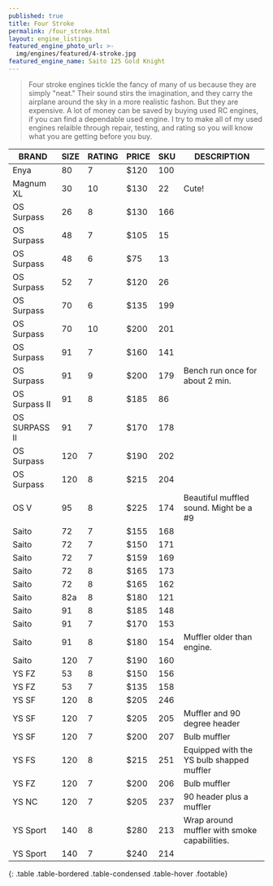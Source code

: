 ```yaml
---
published: true
title: Four Stroke
permalink: /four_stroke.html
layout: engine_listings
featured_engine_photo_url: >-
  img/engines/featured/4-stroke.jpg
featured_engine_name: Saito 125 Gold Knight
---
```
















> Four stroke engines tickle the fancy of many of us because they are simply "neat." Their sound stirs the imagination, and they carry the airplane around the sky in a more realistic fashon.  But they are expensive.  A lot of money can be saved by buying used RC engines, if you can find a dependable used engine. I try to make all of my used engines relaible through repair, testing, and rating so you will know what you are getting before you buy.

BRAND             | SIZE  | RATING | PRICE | SKU   | DESCRIPTION
------------------|-------|--------|-------|-------|---------------------
Enya              | 80    | 7      | $120  | 100   |
Magnum XL         | 30    | 10     | $130  | 22    | Cute!
OS Surpass        | 26    | 8      | $130  | 166   |
OS Surpass        | 48    | 7      | $105  | 15    |
OS Surpass        | 48    | 6      | $75   | 13    |
OS Surpass        | 52    | 7      | $120  | 26    |
OS Surpass        | 70    | 6      | $135  | 199   |
OS Surpass        | 70    | 10     | $200  | 201   |
OS Surpass        | 91    | 7      | $160  | 141   |
OS Surpass        | 91    | 9      | $200  | 179   |Bench run once for about 2 min.
OS Surpass II     | 91    | 8      | $185  | 86    |
OS SURPASS II     | 91    | 7      | $170  | 178   |
OS Surpass        | 120   | 7      | $190  | 202   |
OS Surpass        | 120   | 8      | $215  | 204   |
OS V              | 95    | 8      | $225  | 174   | Beautiful muffled sound. Might be a #9
Saito             | 72    | 7      | $155  | 168   |
Saito             | 72    | 7      | $150  | 171   |
Saito             | 72    | 7      | $159  | 169   |
Saito             | 72    | 8      | $165  | 173   |  
Saito             | 72    | 8      | $165  | 162   |
Saito             | 82a   | 8      | $180  | 121   |
Saito             | 91    | 8      | $185  | 148   |
Saito             | 91    | 7      | $170  | 153   |
Saito             | 91    | 8      | $180  | 154   | Muffler older than engine. 
Saito             | 120   | 7      | $190  | 160   |
YS FZ             | 53    | 8      | $150  | 156   |
YS FZ             | 53    | 7      | $135  | 158   | 
YS SF             | 120   | 8      | $205  | 246   |  
YS SF             | 120   | 7      | $205  | 205   | Muffler and 90 degree header
YS SF             | 120   | 7      | $200  | 207   | Bulb muffler
YS FS             | 120   | 8      | $215  | 251   | Equipped with the YS bulb shapped muffler
YS FZ             | 120   | 7      | $200  | 206   | Bulb muffler
YS NC             | 120   | 7      | $205  | 237   | 90 header plus a muffler
YS Sport          | 140   | 8      | $280  | 213   | Wrap around muffler with smoke capabilities.
YS Sport          | 140   | 7      | $240  | 214   |                                      
{: .table .table-bordered .table-condensed .table-hover .footable}

